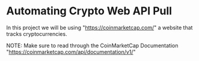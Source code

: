 # Automating Crypto Web API Pull 

In this project we will be using "https://coinmarketcap.com/" a website that tracks cryptocurrencies.

NOTE: Make sure to read through the CoinMarketCap Documentation "https://coinmarketcap.com/api/documentation/v1/"
